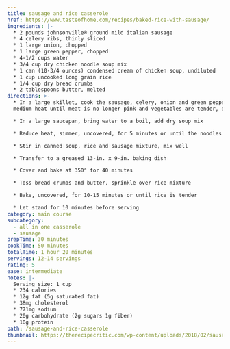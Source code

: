 ```yaml
---
title: sausage and rice casserole
href: https://www.tasteofhome.com/recipes/baked-rice-with-sausage/
ingredients: |-
  * 2 pounds johnsonville® ground mild italian sausage
  * 4 celery ribs, thinly sliced
  * 1 large onion, chopped
  * 1 large green pepper, chopped
  * 4-1/2 cups water
  * 3/4 cup dry chicken noodle soup mix
  * 1 can (10-3/4 ounces) condensed cream of chicken soup, undiluted
  * 1 cup uncooked long grain rice
  * 1/4 cup dry bread crumbs
  * 2 tablespoons butter, melted
directions: >-
  * In a large skillet, cook the sausage, celery, onion and green pepper over
  medium heat until meat is no longer pink and vegetables are tender, drain

  * In a large saucepan, bring water to a boil, add dry soup mix

  * Reduce heat, simmer, uncovered, for 5 minutes or until the noodles are tender

  * Stir in canned soup, rice and sausage mixture, mix well

  * Transfer to a greased 13-in. x 9-in. baking dish

  * Cover and bake at 350° for 40 minutes

  * Toss bread crumbs and butter, sprinkle over rice mixture

  * Bake, uncovered, for 10-15 minutes or until rice is tender

  * Let stand for 10 minutes before serving
category: main course
subcategory:
  - all in one casserole
  - sausage
prepTime: 30 minutes
cookTime: 50 minutes
totalTime: 1 hour 20 minutes
servings: 12-14 servings
rating: 5
ease: intermediate
notes: |-
  Serving size: 1 cup
  * 234 calories
  * 12g fat (5g saturated fat)
  * 38mg cholesterol
  * 771mg sodium
  * 20g carbohydrate (2g sugars 1g fiber)
  * 10g protein
path: /sausage-and-rice-casserole
thumbnail: https://therecipecritic.com/wp-content/uploads/2018/02/sausage_and_rice_casserole5-1-of-1-2.jpg
---
```

